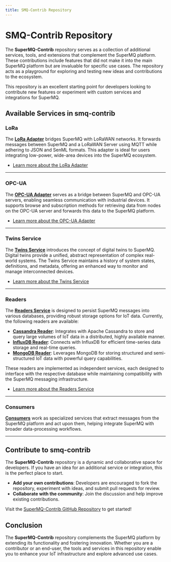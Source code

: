 ```yaml
---
title: SMQ-Contrib Repository
---
```


# SMQ-Contrib Repository

The **SuperMQ-Contrib** repository serves as a collection of additional services, tools, and extensions that complement the SuperMQ platform. 
These contributions include features that did not make it into the main SuperMQ platform but are invaluable for specific use cases. 
The repository acts as a playground for exploring and testing new ideas and contributions to the ecosystem.

This repository is an excellent starting point for developers looking to contribute new features or experiment with custom services and integrations for SuperMQ.

## Available Services in smq-contrib

### LoRa
The **[LoRa Adapter][lora]** bridges SuperMQ with LoRaWAN networks. 
It forwards messages between SuperMQ and a LoRaWAN Server using MQTT while adhering to JSON and SenML formats. 
This adapter is ideal for users integrating low-power, wide-area devices into the SuperMQ ecosystem.

- [Learn more about the LoRa Adapter](./lora.md)

---

### OPC-UA
The **[OPC-UA Adapter][opcua]** serves as a bridge between SuperMQ and OPC-UA servers, enabling seamless communication with industrial devices. 
It supports browse and subscription methods for retrieving data from nodes on the OPC-UA server and forwards this data to the SuperMQ platform.

- [Learn more about the OPC-UA Adapter](./opcua.md)

---

### Twins Service
The **[Twins Service][twins]** introduces the concept of digital twins to SuperMQ.
Digital twins provide a unified, abstract representation of complex real-world systems.
The Twins Service maintains a history of system states, definitions, and metadata, offering an enhanced way to monitor and manage interconnected devices.

- [Learn more about the Twins Service](./twins.md)

---

### Readers

The **[Readers Service][readers]** is designed to persist SuperMQ messages into various databases, providing robust storage options for IoT data. Currently, the following readers are available:

- **[Cassandra Reader][cassandra]**: Integrates with Apache Cassandra to store and query large volumes of IoT data in a distributed, highly available manner.
- **[InfluxDB Reader][influx]**: Connects with InfluxDB for efficient time-series data storage and real-time queries.
- **[MongoDB Reader][mongodb]**: Leverages MongoDB for storing structured and semi-structured IoT data with powerful query capabilities.

These readers are implemented as independent services, each designed to interface with the respective database while maintaining compatibility with the SuperMQ messaging infrastructure.

- [Learn more about the Readers Service](./messaging.md)

---

### Consumers

**[Consumers][consumers]** work as specialized services that extract messages from the SuperMQ platform and act upon them, helping integrate SuperMQ with broader data-processing workflows.

---

## Contribute to smq-contrib

The **SuperMQ-Contrib** repository is a dynamic and collaborative space for developers. If you have an idea for an additional service or integration, this is the perfect place to start.

- **Add your own contributions**: Developers are encouraged to fork the repository, experiment with ideas, and submit pull requests for review.
- **Collaborate with the community**: Join the discussion and help improve existing contributions.

Visit the [SuperMQ-Contrib GitHub Repository](https://github.com/absmach/smq-contrib) to get started!

## Conclusion

The **SuperMQ-Contrib** repository complements the SuperMQ platform by extending its functionality and fostering innovation. Whether you are a contributor or an end-user, the tools and services in this repository enable you to enhance your IoT infrastructure and explore advanced use cases.

[lora]: https://github.com/absmach/smq-contrib/tree/main/lora
[opcua]: https://github.com/absmach/smq-contrib/tree/main/opcua
[twins]: https://github.com/absmach/smq-contrib/tree/main/twins
[mongodb]: https://github.com/absmach/smq-contrib/tree/main/readers/mongodb
[cassandra]: https://github.com/absmach/smq-contrib/tree/main/readers/cassandra
[influx]: https://github.com/absmach/smq-contrib/tree/main/readers/influxdb
[readers]: https://github.com/absmach/smq-contrib/tree/main/readers
[consumers]: https://github.com/absmach/smq-contrib/tree/main/consumers

